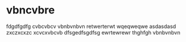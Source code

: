# vbncvbre
fdgdfgdfg
cvbcvbcv
vbnbvnbvn
retwerterwt
wqeqweqwe
asdasdasd
zxczxcxzc
xcvcxvbcvb
dfsgedfsgdfsg
ewrtewrewr
thghfgh
vbnbvnbvn
